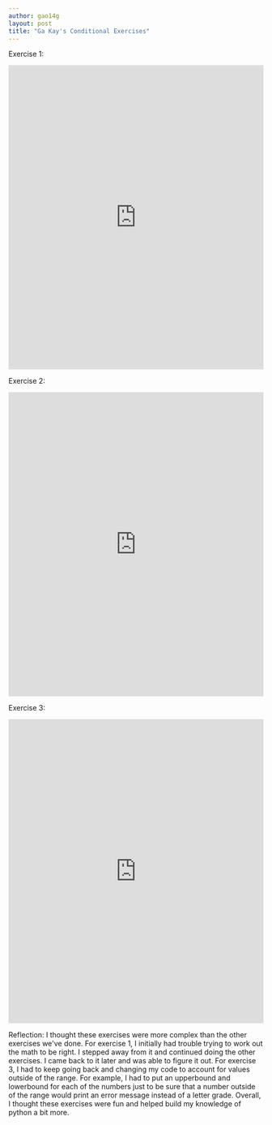 ```yaml
---
author: gao14g
layout: post
title: "Ga Kay's Conditional Exercises"
---
```


Exercise 1:
<iframe src="https://trinket.io/embed/python/f4d6452bdf" width="100%" height="600" frameborder="0" marginwidth="0" marginheight="0" allowfullscreen></iframe>

Exercise 2:
<iframe src="https://trinket.io/embed/python/b1bc110563" width="100%" height="600" frameborder="0" marginwidth="0" marginheight="0" allowfullscreen></iframe>

Exercise 3:
<iframe src="https://trinket.io/embed/python/b72aed5a1c" width="100%" height="600" frameborder="0" marginwidth="0" marginheight="0" allowfullscreen></iframe>

Reflection:
I thought these exercises were more complex than the other exercises we've done. For exercise 1, I initially had trouble trying to work out the math to be right. I stepped away from it and continued doing the other exercises. I came back to it later and was able to figure it out. For exercise 3, I had to keep going back and changing my code to account for values outside of the range. For example, I had to put an upperbound and lowerbound for each of the numbers just to be sure that a number outside of the range would print an error message instead of a letter grade. Overall, I thought these exercises were fun and helped build my knowledge of python a bit more.
